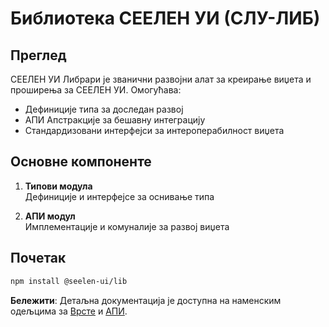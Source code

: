 # **Библиотека СЕЕЛЕН УИ (СЛУ-ЛИБ)**

## Преглед

СЕЕЛЕН УИ Либрари је званични развојни алат за креирање виџета и проширења за СЕЕЛЕН УИ. Омогућава:

* Дефиниције типа за доследан развој
* АПИ Апстракције за бешавну интеграцију
* Стандардизовани интерфејси за интероперабилност виџета

## Основне компоненте

1. **Типови модула**\
   Дефиниције и интерфејсе за оснивање типа

2. **АПИ модул**\
   Имплементације и комуналије за развој виџета

## Почетак

```bash
npm install @seelen-ui/lib
```

**Бележити**: Детаљна документација је доступна на наменским одељцима за [Врсте](./library-types) и [АПИ](./library-api).
